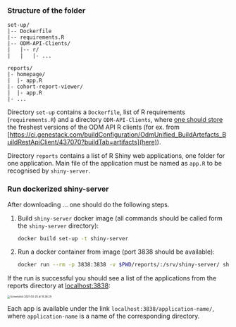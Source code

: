 ### Structure of the folder

```
set-up/
|-- Dockerfile
|-- requirements.R
|-- ODM-API-Clients/
|   |-- r/
|   |   |- ...

reports/
|- homepage/
|  |- app.R
|- cohort-report-viewer/
|  |- app.R
|- ...
```

Directory `set-up` contains a `Dockerfile`, list of R requirements (`requirements.R`) and a directory `ODM-API-Clients`, where <u>one should store</u> the freshest versions of the ODM API R clients (for ex. from [https://ci.genestack.com/buildConfiguration/OdmUnified_BuildArtefacts_BuildRestApiClient/437070?buildTab=artifacts](here)).

Directory `reports` contains a list of R Shiny web applications, one folder for one application. Main file of the application must be named as `app.R` to be recognised by `shiny-server`.

### Run dockerized shiny-server 

After downloading ... one should do the following steps.

1. Build `shiny-server` docker image (all commands should be called form the `shiny-server` directory):

   ```bash
   docker build set-up -t shiny-server
   ```

2. Run a docker container from image (port 3838 should be available):

   ```bash
   docker run --rm -p 3838:3838 -v $PWD/reports/:/srv/shiny-server/ shiny-server
   ```

If the run is successful you should see a list of the applications from the reports directory at [localhost:3838](localhost:3838):

<img src="/Users/joseph/Library/Application Support/typora-user-images/Screenshot 2021-03-25 at 10.38.29.png" alt="Screenshot 2021-03-25 at 10.38.29" style="zoom:40%;" />

Each app is available under the link `localhost:3838/application-name/`, where `application-name` is a name of the corresponding directory.